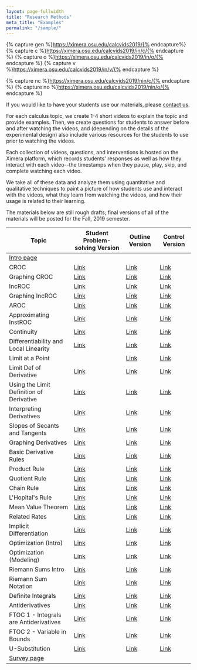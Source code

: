 ```yaml
---
layout: page-fullwidth
title: "Research Methods"
meta_title: "Examples"
permalink: "/sample/"
---
```


{% capture gen %}https://ximera.osu.edu/calcvids2019/{% endcapture%}
{% capture c %}https://ximera.osu.edu/calcvids2019/in/c/{% endcapture %}
{% capture o %}https://ximera.osu.edu/calcvids2019/in/o/{% endcapture %}
{% capture v %}https://ximera.osu.edu/calcvids2019/in/v/{% endcapture %}

{% capture nc %}https://ximera.osu.edu/calcvids2019/nin/c/{% endcapture %}
{% capture no %}https://ximera.osu.edu/calcvids2019/nin/o/{% endcapture %}

If you would like to have your students use our materials, please <a href="mailto:info@calcvids.org">contact us</a>.

For each calculus topic, we create 1-4 short videos to explain the topic and provide examples. Then, we create questions for students to answer before and after watching the videos, and (depending on the details of the experimental design) also include various resources for the students to use prior to watching the videos.

Each collection of videos, questions, and interventions is hosted on the Ximera platform, which records students' responses as well as how they interact with each video--the timestamps when they pause, play, skip, and complete watching each video.

We take all of these data and analyze them using quantitative and qualitative techniques to paint a picture of how students use and interact with the videos, what they learn from watching the videos, and how their usage is related to their learning.

The materials below are still rough drafts; final versions of all of the materials will be posted for the Fall, 2019 semester.

| Topic                                    | Student Problem-solving Version| Outline Version              | Control Version              |
| ---------------------------------------- | ------------------------------ | ---------------------------- | ---------------------------- |
| [Intro page]({{gen}}intro/intro)         |                                |                              |                              |
| CROC                                     | [Link]({{v}}croc)              | [Link]({{o}}croc)            | [Link]({{c}}croc)            |
| Graphing CROC                            | [Link]({{v}}graphingcroc)      | [Link]({{o}}graphingcroc)    | [Link]({{c}}graphingcroc)    |
| IncROC                                   | [Link]({{v}}incroc)            | [Link]({{o}}incroc)          | [Link]({{c}}incroc)          |
| Graphing IncROC                          | [Link]({{v}}graphingincroc)    | [Link]({{o}}graphingincroc)  | [Link]({{c}}graphingincroc)  |
| AROC                                     | [Link]({{v}}aroc)              | [Link]({{o}}aroc)            | [Link]({{c}}aroc)            |
| Approximating InstROC                    | [Link]({{v}}approxiroc)        | [Link]({{o}}approxiroc)      | [Link]({{c}}approxiroc)      |
| Continuity                               | [Link]({{v}}continuity)        | [Link]({{o}}continuity)      | [Link]({{c}}continuity)      |
| Differentiability and Local Linearity    | [Link]({{v}}locallin)          | [Link]({{o}}locallin)        | [Link]({{c}}locallin)        |
| Limit at a Point                         |                                | [Link]({{no}}limitpt)        | [Link]({{nc}}limitpt)        |
| Limit Def of Derivative                  | [Link]({{v}}limitdef)          | [Link]({{o}}limitdef)        | [Link]({{c}}limitdef)        |
| Using the Limit Definition of Derivative | [Link]({{v}}usinglimit)        | [Link]({{o}}usinglimit)      | [Link]({{c}}usinglimit)      |
| Interpreting Derivatives                 | [Link]({{v}}interpretderiv)    | [Link]({{o}}interpretderiv)  | [Link]({{c}}interpretderiv)  |
| Slopes of Secants and Tangents           | [Link]({{v}}secanttangent)     | [Link]({{o}}secanttangent)   | [Link]({{c}}secanttangent)   |
| Graphing Derivatives                     | [Link]({{v}}graphingderiv)     | [Link]({{o}}graphingderiv)   | [Link]({{c}}graphingderiv)   |
| Basic Derivative Rules                   | [Link]({{v}}basicderivrules)   | [Link]({{o}}basicderivrules) | [Link]({{c}}basicderivrules) |
| Product Rule                             | [Link]({{v}}product)           | [Link]({{o}}product)         | [Link]({{c}}product)         |
| Quotient Rule                            | [Link]({{v}}quotient)          | [Link]({{o}}quotient)        | [Link]({{c}}quotient)        |
| Chain Rule                               | [Link]({{v}}chain)             | [Link]({{o}}chain)           | [Link]({{c}}chain)           |
| L'Hopital's Rule                         | [Link]({{v}}lhopital)          | [Link]({{o}}lhopital)        | [Link]({{c}}lhopital)        |
| Mean Value Theorem                       | [Link]({{v}}mvt)               | [Link]({{o}}mvt)             | [Link]({{c}}mvt)             |
| Related Rates                            | [Link]({{v}}relrates)          | [Link]({{o}}relrates)        | [Link]({{c}}relrates)        |
| Implicit Differentiation                 | [Link]({{v}}implicit)          | [Link]({{o}}implicit)        | [Link]({{c}}implicit)        |
| Optimization (Intro)                     | [Link]({{v}}optintro)          | [Link]({{o}}optintro)        | [Link]({{c}}optintro)        |
| Optimization (Modeling)                  | [Link]({{v}}optmodel)          | [Link]({{o}}optmodel)        | [Link]({{c}}optmodel)        |
| Riemann Sums Intro                       | [Link]({{v}}rsintro)           | [Link]({{o}}rsintro)         | [Link]({{c}}rsintro)         |
| Riemann Sum Notation                     | [Link]({{v}}rsnotation)        | [Link]({{o}}rsnotation)      | [Link]({{c}}rsnotation)      |
| Definite Integrals                       | [Link]({{v}}defint)            | [Link]({{o}}defint)          | [Link]({{c}}defint)          |
| Antiderivatives                          | [Link]({{v}}antideriv)         | [Link]({{o}}antideriv)       | [Link]({{c}}antideriv)       |
| FTOC 1 - Integrals are Antiderivatives   | [Link]({{v}}ftoc1)             | [Link]({{o}}ftoc1)           | [Link]({{c}}ftoc1)           |
| FTOC 2 - Variable in Bounds              | [Link]({{v}}ftoc2)             | [Link]({{o}}ftoc2)           | [Link]({{c}}ftoc2)           |
| U-Substitution                           | [Link]({{v}}usub)              | [Link]({{o}}usub)            | [Link]({{c}}usub)            |
| [Survey page]({{gen}}survey/survey)      |                                |                              |                              |



<!--| Euler's Method                           | [Link]({{gen}}euler/euler)   |                              |                              |-->


<!--* [Constant Rate of Change](https://ximera.osu.edu/calcvids/sample/croc)-->
<!--* [Approximating Instantaneous Rates of Change](https://ximera.osu.edu/calcvids/sample/arociroc)-->
<!--* [Graphing Derivatives](https://ximera.osu.edu/calcvids/sample/graphderiv)-->
<!--* [Basic Derivative Rules](https://ximera.osu.edu/calcvids/sample/derivrules)-->
<!--* The Chain Rule (Under revision)-->
<!--* [Optimization](https://ximera.osu.edu/calcvids/sample/opt)-->
<!--* [Integrals from Riemann Sums](https://ximera.osu.edu/calcvids/sample/rs)-->
<!--* [Antiderivatives](https://ximera.osu.edu/calcvids/sample/antideriv)-->




<!--* [5: The Chain Rule](5)-->
<!--* [8: Antiderivatives](8)-->
